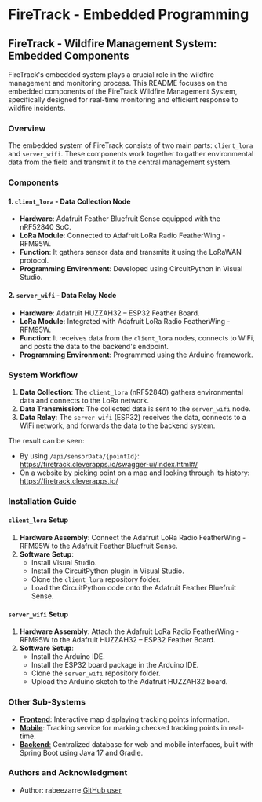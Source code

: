 # FireTrack - Embedded Programming

## FireTrack - Wildfire Management System: Embedded Components

FireTrack's embedded system plays a crucial role in the wildfire management and monitoring process. This README focuses on the embedded components of the FireTrack Wildfire Management System, specifically designed for real-time monitoring and efficient response to wildfire incidents.

### Overview

The embedded system of FireTrack consists of two main parts: `client_lora` and `server_wifi`. These components work together to gather environmental data from the field and transmit it to the central management system.

### Components

#### 1. `client_lora` - Data Collection Node
- **Hardware**: Adafruit Feather Bluefruit Sense equipped with the nRF52840 SoC.
- **LoRa Module**: Connected to Adafruit LoRa Radio FeatherWing - RFM95W.
- **Function**: It gathers sensor data and transmits it using the LoRaWAN protocol.
- **Programming Environment**: Developed using CircuitPython in Visual Studio.

#### 2. `server_wifi` - Data Relay Node
- **Hardware**: Adafruit HUZZAH32 – ESP32 Feather Board.
- **LoRa Module**: Integrated with Adafruit LoRa Radio FeatherWing - RFM95W.
- **Function**: It receives data from the `client_lora` nodes, connects to WiFi, and posts the data to the backend's endpoint.
- **Programming Environment**: Programmed using the Arduino framework.

### System Workflow

1. **Data Collection**: The `client_lora` (nRF52840) gathers environmental data and connects to the LoRa network.
2. **Data Transmission**: The collected data is sent to the `server_wifi` node.
3. **Data Relay**: The `server_wifi` (ESP32) receives the data, connects to a WiFi network, and forwards the data to the backend system.

The result can be seen:
- By using `/api/sensorData/{pointId}`: https://firetrack.cleverapps.io/swagger-ui/index.html#/
- On a website by picking point on a map and looking through its history: https://firetrack.cleverapps.io/

### Installation Guide

#### `client_lora` Setup

1. **Hardware Assembly**: Connect the Adafruit LoRa Radio FeatherWing - RFM95W to the Adafruit Feather Bluefruit Sense.
2. **Software Setup**:
    - Install Visual Studio.
    - Install the CircuitPython plugin in Visual Studio.
    - Clone the `client_lora` repository folder.
    - Load the CircuitPython code onto the Adafruit Feather Bluefruit Sense.

#### `server_wifi` Setup

1. **Hardware Assembly**: Attach the Adafruit LoRa Radio FeatherWing - RFM95W to the Adafruit HUZZAH32 – ESP32 Feather Board.
2. **Software Setup**:
    - Install the Arduino IDE.
    - Install the ESP32 board package in the Arduino IDE.
    - Clone the `server_wifi` repository folder.
    - Upload the Arduino sketch to the Adafruit HUZZAH32 board.

### Other Sub-Systems
- [**Frontend**](https://github.com/rabeezarre/firetrack-frontend): Interactive map displaying tracking points information.
- [**Mobile**](https://github.com/rabeezarre/firetrack-mobile): Tracking service for marking checked tracking points in real-time.
- [**Backend**:](https://github.com/rabeezarre/firetrack) Centralized database for web and mobile interfaces, built with Spring Boot using Java 17 and Gradle.

### Authors and Acknowledgment
- Author: rabeezarre [GitHub user](https://github.com/rabeezarre)
